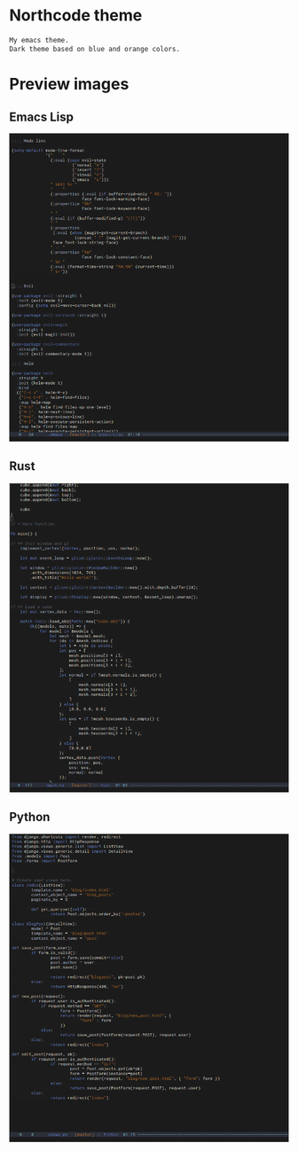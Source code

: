 # Northcode theme

	My emacs theme.
	Dark theme based on blue and orange colors.
	
# Preview images

## Emacs Lisp

![Emacs Lisp](prev-elisp.png)

## Rust

![Rust](prev-rust.png)

## Python

![Python](prev-python.png)
